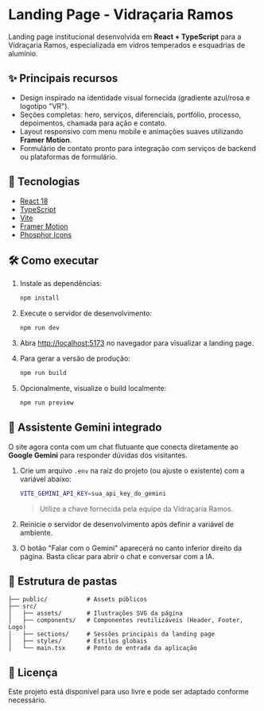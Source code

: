 # Landing Page - Vidraçaria Ramos

Landing page institucional desenvolvida em **React + TypeScript** para a Vidraçaria Ramos, especializada em vidros temperados e esquadrias de alumínio.

## ✨ Principais recursos

- Design inspirado na identidade visual fornecida (gradiente azul/rosa e logotipo "VR").
- Seções completas: hero, serviços, diferenciais, portfólio, processo, depoimentos, chamada para ação e contato.
- Layout responsivo com menu mobile e animações suaves utilizando **Framer Motion**.
- Formulário de contato pronto para integração com serviços de backend ou plataformas de formulário.

## 🚀 Tecnologias

- [React 18](https://react.dev/)
- [TypeScript](https://www.typescriptlang.org/)
- [Vite](https://vitejs.dev/)
- [Framer Motion](https://www.framer.com/motion/)
- [Phosphor Icons](https://phosphoricons.com/)

## 🛠️ Como executar

1. Instale as dependências:

   ```bash
   npm install
   ```

2. Execute o servidor de desenvolvimento:

   ```bash
   npm run dev
   ```

3. Abra [http://localhost:5173](http://localhost:5173) no navegador para visualizar a landing page.

4. Para gerar a versão de produção:

   ```bash
   npm run build
   ```

5. Opcionalmente, visualize o build localmente:

   ```bash
   npm run preview
   ```

## 🤖 Assistente Gemini integrado

O site agora conta com um chat flutuante que conecta diretamente ao **Google Gemini** para responder dúvidas dos visitantes.

1. Crie um arquivo `.env` na raiz do projeto (ou ajuste o existente) com a variável abaixo:

   ```bash
   VITE_GEMINI_API_KEY=sua_api_key_do_gemini
   ```

   > Utilize a chave fornecida pela equipe da Vidraçaria Ramos.

2. Reinicie o servidor de desenvolvimento após definir a variável de ambiente.

3. O botão "Falar com o Gemini" aparecerá no canto inferior direito da página. Basta clicar para abrir o chat e conversar com a IA.

## 📁 Estrutura de pastas

```
├── public/           # Assets públicos
├── src/
│   ├── assets/       # Ilustrações SVG da página
│   ├── components/   # Componentes reutilizáveis (Header, Footer, Logo)
│   ├── sections/     # Sessões principais da landing page
│   ├── styles/       # Estilos globais
│   └── main.tsx      # Ponto de entrada da aplicação
```

## 📄 Licença

Este projeto está disponível para uso livre e pode ser adaptado conforme necessário.
